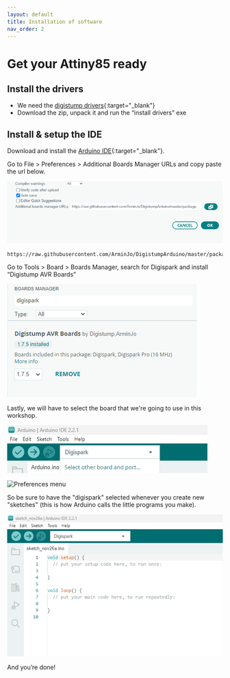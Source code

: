 ```yaml
---
layout: default
title: Installation of software
nav_order: 2
---
```

# Get your Attiny85 ready
## Install the drivers

- We need the [digistump drivers](https://github.com/digistump/DigistumpArduino/releases){:target="_blank"}
- Download the zip, unpack it and run the “install drivers” exe

## Install & setup the IDE

Download and install the [Arduino IDE](https://www.arduino.cc/en/software){:target="_blank"}.

Go to File > Preferences > Additional Boards Manager URLs and copy paste the url below.

![Preferences menu](../images/preferences.png)

```
https://raw.githubusercontent.com/ArminJo/DigistumpArduino/master/package_digistump_index.json
```

Go to Tools > Board > Boards Manager, ​search for Digispark and install “Digistump AVR Boards”​

![Boards Manager menu](../images/boardsmanager.png)

Lastly, we will have to select the board that we're going to use in this workshop.

![Preferences menu](../images/selectboard.png)

![Preferences menu](../images/selectboard3.png)

So be sure to have the "digispark" selected whenever you create new "sketches" (this is how Arduino calls the little programs you make).

![Preferences menu](../images/selectboard2.png)

And you’re done!​
